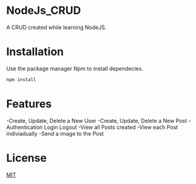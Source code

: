 # NodeJs_CRUD
A CRUD created while learning NodeJS.

# Installation

Use the package manager Npm to install dependecies.

```bash
npm install

```

# Features
-Create, Update, Delete a New User
-Create, Update, Delete a New Post
-Authentication Login Logout
-View all Posts created
-View each Post indiviadually
-Send a image to the Post



# License
[MIT](https://choosealicense.com/licenses/mit/)

